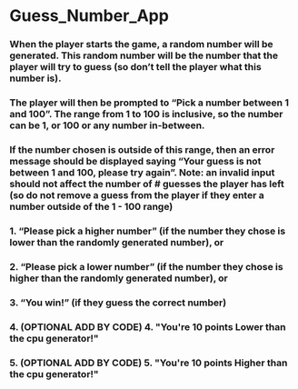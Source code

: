 # Guess_Number_App
### When the player starts the game, a random number will be generated. This random number will be the number that the player will try to guess (so don’t tell the player what this number is).

### The player will then be prompted to “Pick a number between 1 and 100”. The range from 1 to 100 is inclusive, so the number can be 1, or 100 or any number in-between.

###  If the number chosen is outside of this range, then an error message should be displayed saying “Your guess is not between 1 and 100, please try again”. Note: an invalid input should not affect the number of # guesses the player has left (so do not remove a guess from the player if they enter a number outside of the 1 - 100 range)

###  1.       “Please pick a higher number” (if the number they chose is lower than the randomly generated number), or


###  2.       “Please pick a lower number” (if the number they chose is higher than the randomly generated number), or


###  3.       “You win!” (if they guess the correct number)

###  4. (OPTIONAL ADD BY CODE) 4. "You're 10 points Lower than the cpu generator!"

###  5. (OPTIONAL ADD BY CODE) 5. "You're 10 points Higher than the cpu generator!"



